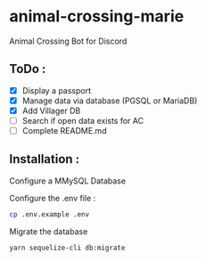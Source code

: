 # animal-crossing-marie

Animal Crossing Bot for Discord

## ToDo :

- [x] Display a passport
- [x] Manage data via database (PGSQL or MariaDB)
- [x] Add Villager DB
- [ ] Search if open data exists for AC
- [ ] Complete README.md

## Installation :

Configure a MMySQL Database

Configure the .env file :

```bash
cp .env.example .env
```

Migrate the database

```bash
yarn sequelize-cli db:migrate
```
